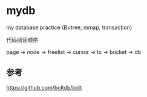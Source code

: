 # mydb

my database practice (B+tree, mmap, transaction)

代码阅读顺序

page -> node -> freelist -> cursor -> tx -> bucket -> db

## 参考

https://github.com/boltdb/bolt